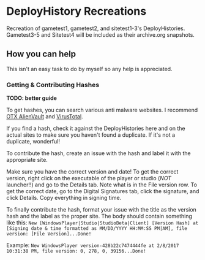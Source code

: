 # DeployHistory Recreations
Recreation of gametest1, gametest2, and sitetest1-3's DeployHistories. Gametest3-5 and Sitetest4 will be included as their archive.org snapshots.
## How you can help
This isn't an easy task to do by myself so any help is appreciated.
### Getting & Contributing Hashes
**TODO: better guide**

To get hashes, you can search various anti malware websites. I recommend [OTX AlienVault](https://otx.alienvault.com/) and [VirusTotal](https://www.virustotal.com/).

If you find a hash, check it against the DeployHistories here and on the actual sites to make sure you haven't found a duplicate. If it's not a duplicate, wonderful!

To contribute the hash, create an issue with the hash and label it with the appropriate site.

Make sure you have the correct version and date! To get the correct version, right click on the executable of the player or studio (_NOT_ launcher!!) and go to the Details tab. 
Note what is in the File version row. To get the correct date, go to the Digital Signatures tab, click the signature, and click Details. Copy everything in signing time.

To finally contribute the hash, format your issue with the title as the version hash and the label as the proper site. The body should contain something like this: `New [WindowsPlayer|Studio|StudioBeta|Client] [Version Hash] at [Signing date & time formatted as MM/DD/YYYY HH:MM:SS PM|AM], file version: [File Version]...Done!`

Example: `New WindowsPlayer version-428b22c7474444fe at 2/8/2017 10:31:38 PM, file version: 0, 278, 0, 39156...Done!`
